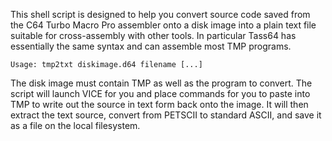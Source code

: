 This shell script is designed to help you convert source code saved
from the C64 Turbo Macro Pro assembler onto a disk image into a plain
text file suitable for cross-assembly with other tools. In particular
Tass64 has essentially the same syntax and can assemble most TMP programs.

    Usage: tmp2txt diskimage.d64 filename [...]

The disk image must contain TMP as well as the program to convert. The
script will launch VICE for you and place commands for you to paste into
TMP to write out the source in text form back onto the image. It will then
extract the text source, convert from PETSCII to standard ASCII, and save
it as a file on the local filesystem.
